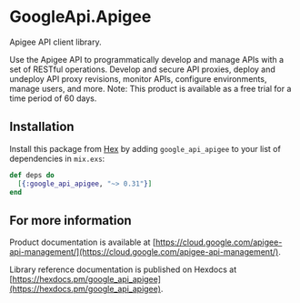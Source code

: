 # GoogleApi.Apigee

Apigee API client library.

Use the Apigee API to programmatically develop and manage APIs with a set of RESTful operations. Develop and secure API proxies, deploy and undeploy API proxy revisions, monitor APIs, configure environments, manage users, and more. Note: This product is available as a free trial for a time period of 60 days.

## Installation

Install this package from [Hex](https://hex.pm) by adding
`google_api_apigee` to your list of dependencies in `mix.exs`:

```elixir
def deps do
  [{:google_api_apigee, "~> 0.31"}]
end
```

## For more information

Product documentation is available at [https://cloud.google.com/apigee-api-management/](https://cloud.google.com/apigee-api-management/).

Library reference documentation is published on Hexdocs at
[https://hexdocs.pm/google_api_apigee](https://hexdocs.pm/google_api_apigee).
